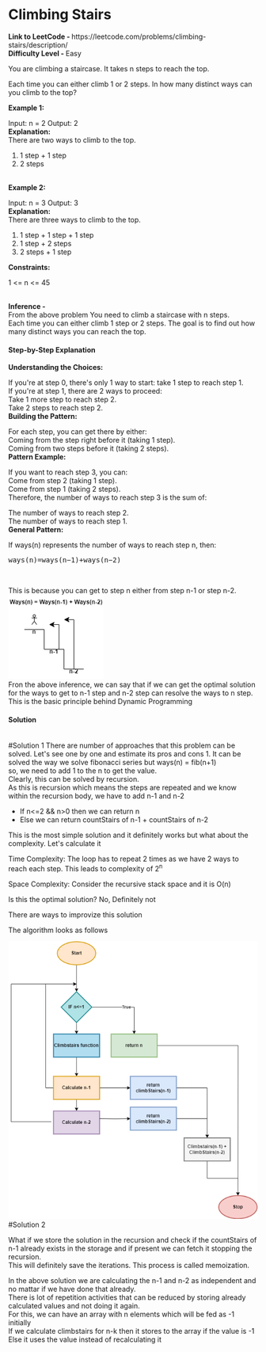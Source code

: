 <h1>Climbing Stairs</h1>
<b>Link to LeetCode - </b> https://leetcode.com/problems/climbing-stairs/description/<br/>
<b>Difficulty Level - </b> Easy<br/>
<p>
You are climbing a staircase. It takes n steps to reach the top.

Each time you can either climb 1 or 2 steps. In how many distinct ways can you climb to the top?


<b>Example 1:</b>

Input: n = 2
Output: 2<br/>
<b>Explanation:</b><br/> There are two ways to climb to the top.
1. 1 step + 1 step
2. 2 steps
<br/>
<b>Example 2:</b>

Input: n = 3
Output: 3<br/>
<b>Explanation:</b><br/> There are three ways to climb to the top.
1. 1 step + 1 step + 1 step
2. 1 step + 2 steps
3. 2 steps + 1 step<br/>
 

<b>Constraints:</b>

1 <= n <= 45
</p>
<br/>
<b>Inference - </b><br/>
From the above problem You need to climb a staircase with n steps.<br/> Each time you can either climb 1 step or 2 steps. The goal is to find out how many distinct ways you can reach the top.<br />
<h4>Step-by-Step Explanation</h4>
<b>Understanding the Choices:</b>

If you're at step 0, there's only 1 way to start: take 1 step to reach step 1.<br/>
If you're at step 1, there are 2 ways to proceed:<br/>
Take 1 more step to reach step 2.<br/>
Take 2 steps to reach step 2.<br/>
<b>Building the Pattern:</b><br/>

For each step, you can get there by either:<br/>
Coming from the step right before it (taking 1 step).<br/>
Coming from two steps before it (taking 2 steps).<br/>
<b>Pattern Example:</b><br/>

If you want to reach step 3, you can:<br/>
Come from step 2 (taking 1 step).<br/>
Come from step 1 (taking 2 steps).<br/>
Therefore, the number of ways to reach step 3 is the sum of:<br/>

The number of ways to reach step 2.<br/>
The number of ways to reach step 1.<br/>
<b>General Pattern:</b><br/>

If ways(n) represents the number of ways to reach step n, then:<br/>
<pre>ways(n)=ways(n−1)+ways(n−2)</pre><br/>
This is because you can get to step n either from step n-1 or step n-2.<br/>
<img src = "https://github.com/shilpathota/99-leetcode-solutions/blob/main/Problem_2/Climbing%20Stairs.drawio.png"/>
<br/>
Fron the above inference, we can say that if we can get the optimal solution for the ways to get to n-1 step and n-2 step can resolve the ways to n step.<br/>
This is the basic principle behind Dynamic Programming<br/>

<h4>Solution</h4><br/>
#Solution 1
There are number of approaches that this problem can be solved. Let's see one by one and estimate its pros and cons
1. It can be solved the way we solve fibonacci series but ways(n) = fib(n+1)<br/>
so, we need to add  1 to the n to get the value.<br/>
Clearly, this can be solved by recursion.<br/>
As this is recursion which means the steps are repeated and we know within the recursion body, we have to add n-1 and n-2 <br/>
 <ul>
  <li>If n<=2 && n>0 then we can return n</li>
   <li>Else we can return countStairs of n-1 + countStairs of n-2</li>
 </ul>
<p>This is the most simple solution and it definitely works but what about the complexity. Let's calculate it</p>
<p>Time Complexity: The loop has to repeat 2 times as we have 2 ways to reach each step. This leads to complexity of 2<sup>n</sup></p>
<p>Space Complexity: Consider the recursive stack space and it is O(n)</p>
<p>Is this the optimal solution? No, Definitely not</p>
<p>There are ways to improvize this solution</p>
 <p>The algorithm looks as follows</p>
<img src="https://github.com/shilpathota/99-leetcode-solutions/blob/main/Problem_2/Climbing%20Stairs2.drawio.png"/>
#Solution 2
<p>What if we store the solution in the recursion and check if the countStairs of n-1 already exists in the storage and if present we can fetch it stopping the recursion.<br/>This will definitely save the iterations. This process is called memoization. </p>
In the above solution we are calculating the n-1 and n-2 as independent and no mattar if we have done that already.<br/>
There is lot of repetition activities that can be reduced by storing already calculated values and not doing it again.<br/>
For this, we can have an array with n elements which will be fed as -1 initially<br/>
If we calculate climbstairs for n-k then it stores to the array if the value is -1<br/>
Else it uses the value instead of recalculating it<br/>



